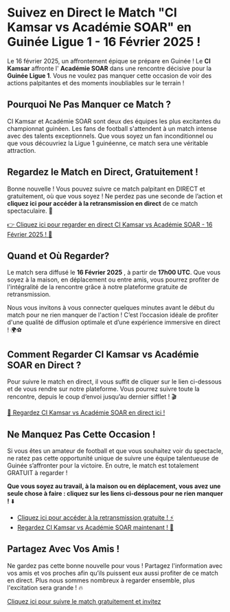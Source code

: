 # Suivez en Direct le Match "CI Kamsar vs Académie SOAR" en Guinée Ligue 1 - 16 Février 2025 !

Le 16 février 2025, un affrontement épique se prépare en Guinée ! Le **CI Kamsar** affronte l' **Académie SOAR** dans une rencontre décisive pour la **Guinée Ligue 1**. Vous ne voulez pas manquer cette occasion de voir des actions palpitantes et des moments inoubliables sur le terrain !

## Pourquoi Ne Pas Manquer ce Match ?

CI Kamsar et Académie SOAR sont deux des équipes les plus excitantes du championnat guinéen. Les fans de football s'attendent à un match intense avec des talents exceptionnels. Que vous soyez un fan inconditionnel ou que vous découvriez la Ligue 1 guinéenne, ce match sera une véritable attraction.

## Regardez le Match en Direct, Gratuitement !

Bonne nouvelle ! Vous pouvez suivre ce match palpitant en DIRECT et gratuitement, où que vous soyez ! Ne perdez pas une seconde de l’action et **cliquez ici pour accéder à la retransmission en direct** de ce match spectaculaire. 🎥

[👉 Cliquez ici pour regarder en direct CI Kamsar vs Académie SOAR - 16 Février 2025 ! 🎉](https://tinyurl.com/livestreamfreeo?st=CI+Kamsar+vs+Acad%C3%A9mie+SOAR&si=gh)

## Quand et Où Regarder?

Le match sera diffusé le **16 Février 2025** , à partir de **17h00 UTC**. Que vous soyez à la maison, en déplacement ou entre amis, vous pourrez profiter de l'intégralité de la rencontre grâce à notre plateforme gratuite de retransmission.

Nous vous invitons à vous connecter quelques minutes avant le début du match pour ne rien manquer de l'action ! C’est l’occasion idéale de profiter d'une qualité de diffusion optimale et d’une expérience immersive en direct ! 🌍⚽

## Comment Regarder CI Kamsar vs Académie SOAR en Direct ?

Pour suivre le match en direct, il vous suffit de cliquer sur le lien ci-dessous et de vous rendre sur notre plateforme. Vous pourrez suivre toute la rencontre, depuis le coup d’envoi jusqu’au dernier sifflet ! 🎬

[🎥 Regardez CI Kamsar vs Académie SOAR en direct ici !](https://tinyurl.com/livestreamfreeo?st=CI+Kamsar+vs+Acad%C3%A9mie+SOAR&si=gh)

## Ne Manquez Pas Cette Occasion !

Si vous êtes un amateur de football et que vous souhaitez voir du spectacle, ne ratez pas cette opportunité unique de suivre une équipe talentueuse de Guinée s’affronter pour la victoire. En outre, le match est totalement GRATUIT à regarder !

**Que vous soyez au travail, à la maison ou en déplacement, vous avez une seule chose à faire : cliquez sur les liens ci-dessous pour ne rien manquer !** ⬇️

- [Cliquez ici pour accéder à la retransmission gratuite ! ⚡](https://tinyurl.com/livestreamfreeo?st=CI+Kamsar+vs+Acad%C3%A9mie+SOAR&si=gh)
- [Regardez CI Kamsar vs Académie SOAR maintenant ! 📱](https://tinyurl.com/livestreamfreeo?st=CI+Kamsar+vs+Acad%C3%A9mie+SOAR&si=gh)

## Partagez Avec Vos Amis !

Ne gardez pas cette bonne nouvelle pour vous ! Partagez l'information avec vos amis et vos proches afin qu’ils puissent eux aussi profiter de ce match en direct. Plus nous sommes nombreux à regarder ensemble, plus l'excitation sera grande ! 🔥

[Cliquez ici pour suivre le match gratuitement et invitez](https://tinyurl.com/livestreamfreeo?st=CI+Kamsar+vs+Acad%C3%A9mie+SOAR&si=gh)
